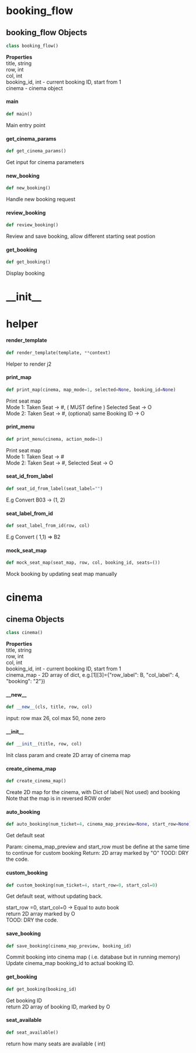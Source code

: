 <a id="booking_flow"></a>

# booking\_flow

<a id="booking_flow.booking_flow"></a>

## booking\_flow Objects

```python
class booking_flow()
```

**Properties**  
    title, string  
    row, int  
    col, int  
    booking_id, int - current booking ID, start from 1  
    cinema - cinema object

<a id="booking_flow.booking_flow.main"></a>

#### main

```python
def main()
```

Main entry point

<a id="booking_flow.booking_flow.get_cinema_params"></a>

#### get\_cinema\_params

```python
def get_cinema_params()
```

Get input for cinema parameters

<a id="booking_flow.booking_flow.new_booking"></a>

#### new\_booking

```python
def new_booking()
```

Handle new booking request

<a id="booking_flow.booking_flow.review_booking"></a>

#### review\_booking

```python
def review_booking()
```

Review and save booking, allow different starting seat postion

<a id="booking_flow.booking_flow.get_booking"></a>

#### get\_booking

```python
def get_booking()
```

Display booking

<a id="__init__"></a>

# \_\_init\_\_

<a id="helper"></a>

# helper

<a id="helper.render_template"></a>

#### render\_template

```python
def render_template(template, **context)
```

Helper to render j2

<a id="helper.print_map"></a>

#### print\_map

```python
def print_map(cinema, map_mode=1, selected=None, booking_id=None)
```

Print seat map  
Mode 1: Taken Seat -> #, ( MUST define ) Selected Seat -> O  
Mode 2: Taken Seat -> #, (optional) same Booking ID -> O

<a id="helper.print_menu"></a>

#### print\_menu

```python
def print_menu(cinema, action_mode=1)
```

Print seat map  
Mode 1: Taken Seat -> #  
Mode 2: Taken Seat -> #, Selected Seat -> O

<a id="helper.seat_id_from_label"></a>

#### seat\_id\_from\_label

```python
def seat_id_from_label(seat_label="")
```

E.g Convert B03 -> (1, 2)

<a id="helper.seat_label_from_id"></a>

#### seat\_label\_from\_id

```python
def seat_label_from_id(row, col)
```

E.g Convert ( 1,1)  => B2

<a id="helper.mock_seat_map"></a>

#### mock\_seat\_map

```python
def mock_seat_map(seat_map, row, col, booking_id, seats=())
```

Mock booking by updating seat map manually

<a id="cinema"></a>

# cinema

<a id="cinema.cinema"></a>

## cinema Objects

```python
class cinema()
```

**Properties**  
    title, string  
    row, int  
    col, int  
    booking_id, int - current booking ID, start from 1  
    cinema_map - 2D array of dict, e.g.[1][3]={"row_label": B, "col_label": 4, "booking": "2"})

<a id="cinema.cinema.__new__"></a>

#### \_\_new\_\_

```python
def __new__(cls, title, row, col)
```

input: row max 26, col max 50, none zero

<a id="cinema.cinema.__init__"></a>

#### \_\_init\_\_

```python
def __init__(title, row, col)
```

Init class param and create 2D array of cinema map

<a id="cinema.cinema.create_cinema_map"></a>

#### create\_cinema\_map

```python
def create_cinema_map()
```

Create 2D map for the cinema, with Dict of label( Not used) and booking   
Note that the map is in reversed ROW order

<a id="cinema.cinema.auto_booking"></a>

#### auto\_booking

```python
def auto_booking(num_ticket=4, cinema_map_preview=None, start_row=None)
```

Get default seat

Param: cinema_map_preview and start_row must be define at the same time to continue for custom booking
Return: 2D array marked by "O"
TOOD: DRY the code.

<a id="cinema.cinema.custom_booking"></a>

#### custom\_booking

```python
def custom_booking(num_ticket=4, start_row=0, start_col=0)
```

Get default seat, without updating back.  

start_row =0, start_col=0 -> Equal to auto book  
return 2D array marked by O  
TOOD: DRY the code.

<a id="cinema.cinema.save_booking"></a>

#### save\_booking

```python
def save_booking(cinema_map_preview, booking_id)
```

Commit booking into cinema map ( i.e. database but in running memory)  
Update cinema_map booking_id to actual booking ID.

<a id="cinema.cinema.get_booking"></a>

#### get\_booking

```python
def get_booking(booking_id)
```

Get booking ID  
return 2D array of booking ID, marked by O

<a id="cinema.cinema.seat_available"></a>

#### seat\_available

```python
def seat_available()
```

return how many seats are available ( int)

